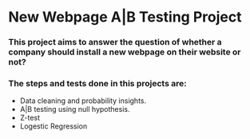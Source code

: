 # New Webpage A|B Testing Project

### This project aims to answer the question of whether a company should install a new webpage on their website or not?
### The steps and tests done in this projects are:
- Data cleaning and probability insights.
- A|B testing using null hypothesis.
- Z-test
- Logestic Regression
